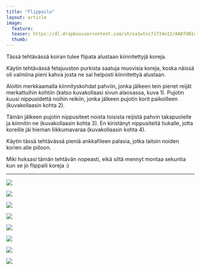```yaml
---
title: "Flippailu"
layout: article
image:
  feature:
  teaser: https://dl.dropboxusercontent.com/sh/ea1wtnz7z734o12/AADfUNIAHfQ_ifzW8z_qPieua/aktivointi/flippailu/DS060441-245px.jpg
  thumb:
---
```


Tässä tehtävässä koiran tulee flipata alustaan kiinnitettyjä koreja.

Käytin tehtävässä fetajuuston purkista saatuja muovisia koreja, koska näissä oli valmiina pieni kahva josta ne sai helposti kiinnitettyä alustaan.

Aloitin merkkaamalla kiinnityskohdat pahviin, jonka jälkeen tein pienet reijät merkattuihin kohtiin (katso kuvakollaasi sivun alaosassa, kuva 1). Pujotin kuusi nippusidettä noihin reikiin, jonka jälkeen pujotin korit paikoilleen (kuvakollaasin kohta 2).

Tämän jälkeen pujotin nippusiteet noista toisista reijistä pahvin takapuolelle ja kiinnitin ne (kuvakollaasin kohta 3). En kiristänyt nippusiteitä tiukalle, jotta koreille jäi hieman liikkumavaraa (kuvakollaasin kohta 4).

Käytin tässä tehtävässä pieniä ankkafileen palasia, jotka laitoin noiden korien alle piiloon.

Miki hoksasi tämän tehtävän nopeasti, eikä siltä mennyt montaa sekuntia kun se jo flippaili koreja :)

---

[![](https://dl.dropboxusercontent.com/sh/ea1wtnz7z734o12/AACbwAc5As9Rv0ZEhEnET0hIa/aktivointi/flippailu/DS06072-800px.jpg)](https://dl.dropboxusercontent.com/sh/ea1wtnz7z734o12/AAC1jE7o_g1Qk7cFrjyGu4N9a/aktivointi/flippailu/DS06072.jpg)

[![](https://dl.dropboxusercontent.com/sh/ea1wtnz7z734o12/AAAdcIWGvk8R4tyxlN_-41N7a/aktivointi/flippailu/DS06074-800px.jpg)](https://dl.dropboxusercontent.com/sh/ea1wtnz7z734o12/AACkO--Ab3Wla5fxImfc8z_Qa/aktivointi/flippailu/DS06074.jpg)

[![](https://dl.dropboxusercontent.com/sh/ea1wtnz7z734o12/AABmPC0LjuXs5zcOuZhLk607a/aktivointi/flippailu/DS06075-800px.jpg)](https://dl.dropboxusercontent.com/sh/ea1wtnz7z734o12/AADsp4HFiY821fqdas_Nmy6ha/aktivointi/flippailu/DS06075.jpg)

[![](https://dl.dropboxusercontent.com/sh/ea1wtnz7z734o12/AAB3hzZ0kQMg1Mw89gD_HX51a/aktivointi/flippailu/DS06078-800px.jpg)](https://dl.dropboxusercontent.com/sh/ea1wtnz7z734o12/AAALAsXG2V_bq6E7S-Aqb-mNa/aktivointi/flippailu/DS06078.jpg)

[![](https://dl.dropboxusercontent.com/sh/ea1wtnz7z734o12/AAD4atAwQgI2pAgI5PfFbV8Za/aktivointi/flippailu/DS06029-800px.jpg)](https://dl.dropboxusercontent.com/sh/ea1wtnz7z734o12/AAC_GKaeUPyM3x8jUrkeVyHqa/aktivointi/flippailu/DS06029.jpg)

[![](https://dl.dropboxusercontent.com/sh/ea1wtnz7z734o12/AABHLI1M6eYHS3S7lSFEydrRa/aktivointi/flippailu/DS06042-800px.jpg)](https://dl.dropboxusercontent.com/sh/ea1wtnz7z734o12/AACulQ7yy8RdYa4_EAPQmJpaa/aktivointi/flippailu/DS06042.jpg)

[![](https://dl.dropboxusercontent.com/sh/ea1wtnz7z734o12/AAAjQD7OOdkKwBpJ3kQ003eOa/aktivointi/flippailu/DS06044-800px.jpg)](https://dl.dropboxusercontent.com/sh/ea1wtnz7z734o12/AACf7zyWNSWwmXlsKCXVvPoya/aktivointi/flippailu/DS06044.jpg)

[![](https://dl.dropboxusercontent.com/sh/ea1wtnz7z734o12/AAB3PBJ4UXnHmhlMGwAvEj6ha/aktivointi/flippailu/Kollaasi_flip-800px.jpg)](https://dl.dropboxusercontent.com/sh/ea1wtnz7z734o12/AAD9nKORSLfL1lQWQYF-nkbLa/aktivointi/flippailu/Kollaasi_flip.jpg)
